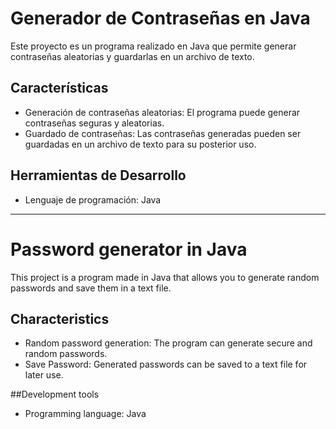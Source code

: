 # Generador de Contraseñas en Java

Este proyecto es un programa realizado en Java que permite generar contraseñas aleatorias y guardarlas en un archivo de texto.

## Características
- Generación de contraseñas aleatorias: El programa puede generar contraseñas seguras y aleatorias.
- Guardado de contraseñas: Las contraseñas generadas pueden ser guardadas en un archivo de texto para su posterior uso.

## Herramientas de Desarrollo
- Lenguaje de programación: Java

---------------------------------------

# Password generator in Java

This project is a program made in Java that allows you to generate random passwords and save them in a text file.

## Characteristics
- Random password generation: The program can generate secure and random passwords.
- Save Password: Generated passwords can be saved to a text file for later use.

##Development tools
- Programming language: Java
